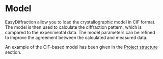 # Model

EasyDiffraction allow you to load the crystallographic model in CIF format. The model is then used to calculate the diffraction pattern, which is compared to the experimental data. The model parameters can be refined to improve the agreement between the calculated and measured data. 

An example of the CIF-based model has been given in the [Project structure](project-structure.md) section.
